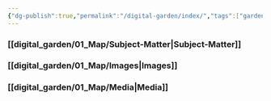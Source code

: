 ```yaml
---
{"dg-publish":true,"permalink":"/digital-garden/index/","tags":["gardenEntry"]}
---
```


### [[digital_garden/01_Map/Subject-Matter\|Subject-Matter]]
### [[digital_garden/01_Map/Images\|Images]]
### [[digital_garden/01_Map/Media\|Media]]

